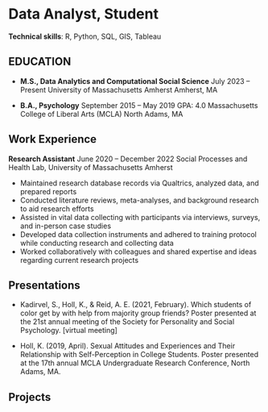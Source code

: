 # Data Analyst, Student

**Technical skills**: R, Python, SQL, GIS, Tableau

## EDUCATION
- **M.S., Data Analytics and Computational Social Science**
July 2023 – Present
University of Massachusetts Amherst Amherst, MA

- **B.A., Psychology**
September 2015 – May 2019
GPA: 4.0
Massachusetts College of Liberal Arts (MCLA) North Adams, MA

## Work Experience
**Research Assistant**
June 2020 – December 2022
 Social Processes and Health Lab, University of Massachusetts Amherst
- Maintained research database records via Qualtrics, analyzed data, and prepared reports
- Conducted literature reviews, meta-analyses, and background research to aid research efforts
- Assisted in vital data collecting with participants via interviews, surveys, and in-person case studies
- Developed data collection instruments and adhered to training protocol while conducting research and
collecting data
- Worked collaboratively with colleagues and shared expertise and ideas regarding current research projects

## Presentations
- Kadirvel, S., Holl, K., & Reid, A. E. (2021, February). Which students of color get by with help from majority
group friends? Poster presented at the 21st annual meeting of the Society for Personality and Social Psychology. [virtual meeting]

- Holl, K. (2019, April). Sexual Attitudes and Experiences and Their Relationship with Self-Perception in College Students. Poster presented at the 17th annual MCLA Undergraduate Research Conference, North Adams, MA.

## Projects
